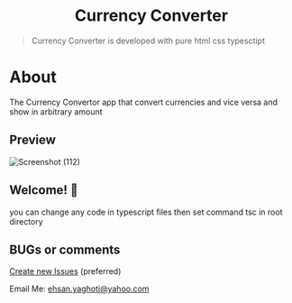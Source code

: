 <h1 align="center">
   Currency Converter
</h1>

> Currency Converter is developed with pure html css typesctipt

# About

The Currency Convertor app that convert currencies and vice versa and show in arbitrary amount

## Preview

![Screenshot (112)](https://github.com/user-attachments/assets/2c70ea6f-9e96-4ff3-a197-afb7cf20fae7)

## Welcome! 👋

you can change any code in typescript files then set command tsc in root directory

## BUGs or comments

[Create new Issues](https://github.com/ehsanYaghoti/Weblog/issues) (preferred)

Email Me: ehsan.yaghoti@yahoo.com
